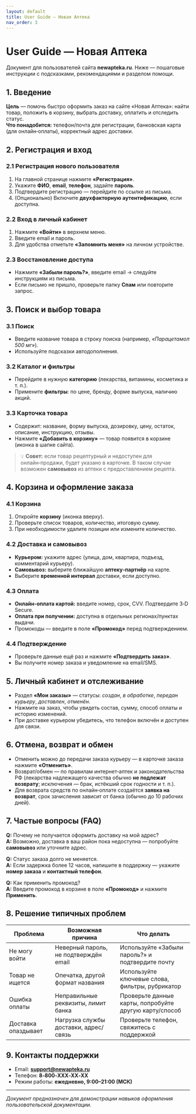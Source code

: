 ```yaml
---
layout: default
title: User Guide — Новая Аптека
nav_order: 3
---
```


# User Guide — Новая Аптека

Документ для пользователей сайта **newapteka.ru**. Ниже — пошаговые инструкции с подсказками, рекомендациями и разделом помощи.

## 1. Введение
**Цель** — помочь быстро оформить заказ на сайте «Новая Аптека»: найти товар, положить в корзину, выбрать доставку, оплатить и отследить статус.  
**Что понадобится:** телефон/почта для регистрации, банковская карта (для онлайн‑оплаты), корректный адрес доставки.

## 2. Регистрация и вход
### 2.1 Регистрация нового пользователя
1. На главной странице нажмите **«Регистрация»**.  
2. Укажите **ФИО**, **email**, **телефон**, задайте **пароль**.  
3. Подтвердите регистрацию — перейдите по ссылке из письма.  
4. (Опционально) Включите **двухфакторную аутентификацию**, если доступна.

### 2.2 Вход в личный кабинет
1. Нажмите **«Войти»** в верхнем меню.  
2. Введите email и пароль.  
3. Для удобства отметьте **«Запомнить меня»** на личном устройстве.

### 2.3 Восстановление доступа
- Нажмите **«Забыли пароль?»**, введите email → следуйте инструкциям из письма.  
- Если письмо не пришло, проверьте папку **Спам** или повторите запрос.

## 3. Поиск и выбор товара
### 3.1 Поиск
- Введите название товара в строку поиска (например, *«Парацетамол 500 мг»*).  
- Используйте подсказки автодополнения.

### 3.2 Каталог и фильтры
- Перейдите в нужную **категорию** (лекарства, витамины, косметика и т. п.).  
- Примените **фильтры**: по цене, бренду, форме выпуска, наличию акций.

### 3.3 Карточка товара
- Содержит: название, форму выпуска, дозировку, цену, остаток, описание, инструкцию, отзывы.  
- Нажмите **«Добавить в корзину»** — товар появится в корзине (иконка в шапке сайта).

> 💡 **Совет:** если товар рецептурный и недоступен для онлайн‑продажи, будет указано в карточке. В таком случае возможен **самовывоз** из аптеки с предоставлением рецепта.

## 4. Корзина и оформление заказа
### 4.1 Корзина
1. Откройте **корзину** (иконка вверху).  
2. Проверьте список товаров, количество, итоговую сумму.  
3. При необходимости удалите позиции или измените количество.

### 4.2 Доставка и самовывоз
- **Курьером:** укажите адрес (улица, дом, квартира, подъезд, комментарий курьеру).  
- **Самовывоз:** выберите ближайшую **аптеку‑партнёр** на карте.  
- Выберите **временной интервал** доставки, если доступно.

### 4.3 Оплата
- **Онлайн‑оплата картой:** введите номер, срок, CVV. Подтвердите 3‑D Secure.  
- **Оплата при получении:** доступна в отдельных регионах/пунктах выдачи.  
- Промокоды — введите в поле **«Промокод»** перед подтверждением.

### 4.4 Подтверждение
- Проверьте данные ещё раз и нажмите **«Подтвердить заказ»**.  
- Вы получите номер заказа и уведомление на email/SMS.

## 5. Личный кабинет и отслеживание
- Раздел **«Мои заказы»** — статусы: *создан*, *в обработке*, *передан курьеру*, *доставлен*, *отменён*.  
- Нажмите на заказ, чтобы увидеть состав, сумму, способ оплаты и историю изменений.  
- При доставке курьером убедитесь, что телефон включён и доступен для связи.

## 6. Отмена, возврат и обмен
- Отменить можно до передачи заказа курьеру — в карточке заказа нажмите **«Отменить»**.  
- Возврат/обмен — по правилам интернет‑аптек и законодательства РФ (лекарства надлежащего качества обычно **не подлежат возврату**; исключения — брак, истёкший срок годности и т. п.).  
- Для возврата средств по онлайн‑оплате создаётся **заявка на возврат**, срок зачисления зависит от банка (обычно до 10 рабочих дней).

## 7. Частые вопросы (FAQ)
**Q:** Почему не получается оформить доставку на мой адрес?  
**A:** Возможно, доставка в ваш район пока недоступна — попробуйте **самовывоз** или уточните адрес.

**Q:** Статус заказа долго не меняется.  
**A:** Если задержка более 12 часов, напишите в поддержку — укажите **номер заказа** и **контактный телефон**.

**Q:** Как применить промокод?  
**A:** Введите промокод в корзине в поле **«Промокод»** и нажмите **Применить**.

## 8. Решение типичных проблем
| Проблема | Возможная причина | Что делать |
|---|---|---|
| Не могу войти | Неверный пароль, не подтверждён email | Используйте «Забыли пароль?» и подтвердите почту |
| Товар не ищется | Опечатка, другой формат названия | Используйте ключевые слова, фильтры, рубрикатор |
| Ошибка оплаты | Неправильные реквизиты, лимит банка | Проверьте данные карты, попробуйте другую карту/способ |
| Доставка опаздывает | Нагрузка службы доставки, адрес/связь | Проверьте телефон, свяжитесь с поддержкой |

## 9. Контакты поддержки
- Email: **support@newapteka.ru**  
- Телефон: **8‑800‑XXX‑XX‑XX**  
- Режим работы: **ежедневно, 9:00–21:00 (МСК)**

---

*Документ предназначен для демонстрации навыков оформления пользовательской документации.*
